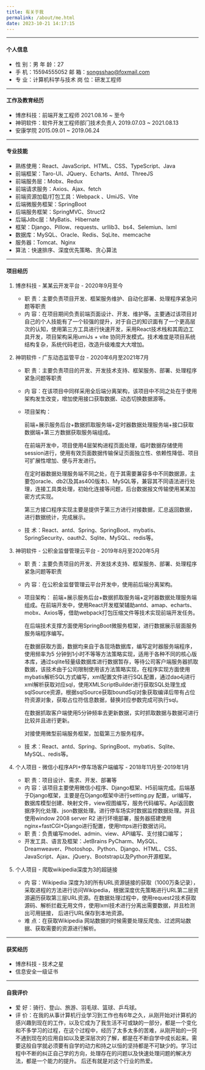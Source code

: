```yaml
---
title: 有关于我
permalink: /about/me.html
date: 2023-10-21 14:17:15
---
```


------

#### 个人信息

- 性 别：男 											  年 龄：27
- 手 机：15594555052                           邮 箱：songsshao@foxmail.com
- 专 业：计算机科学与技术                    岗 位：研发工程师

------

#### 工作及教育经历

- 博彦科技：前端开发⼯程师 					          2021.08.16 ~ 至今
- 神玥软件：软件开发⼯程师部⻔技术负责⼈	2019.07.03 ~  2021.08.13
- 安康学院 					 					                    2015.09.01 ~ 2019.06.24

------

#### 专业技能

- 熟练使用：React、JavaScript、HTML、CSS、TypeScript、Java
- 前端框架：Taro-UI、JQuery、Echarts、Antd、ThreeJS
- 前端服务层：Mobx、Redux
- 前端请求服务：Axios、Ajax、fetch
- 前端资源加载/打包⼯具：Webpack 、UmiJS、Vite
- 后端微服务框架：SpringBoot
- 后端服务框架：SpringMVC、Struct2
- 后端Jdbc层：MyBatis、Hibernate
- 框架：Django、Pillow、requests、urllib3、bs4、Selemiun、lxml
- 数据库：MySQL、Oracle、Redis、SqLite、memcache
- 服务器：Tomcat、Nginx
- 算法：快速排序、深度优先策略、贪心算法

------

#### 项目经历

1. 博彦科技 - 某某云开发平台 - 2020年9⽉⾄今
   - 职 责：主要负责项⽬开发、框架服务维护、⾃动化部署、处理程序紧急问题等职责
   - 内 容：在项⽬期间负责前端⻚⾯设计、开发、维护等。主要通过该项⽬对⾃⼰的个⼈技能有了⼀个较强的提升，对于⾃⼰的知识⾯有了⼀个更⾼层次的认知，使⽤第三⽅⼯具进⾏快速开发，采⽤React技术栈和其周边⼯具开发，项⽬架构采⽤umiJs + vite 协同开发模式。技术难度是项目系统结构复杂，系统代码老旧，改造升级难度大大增加。



2. 神玥软件 - ⼴东动态监管平台 - 2020年6⽉⾄2021年7⽉

   - 职 责：主要负责项⽬的开发、开发技术⽀持、框架服务、部署、处理程序紧急问题等职责

   - 内 容：在该项⽬中同样采⽤全后端分离架构，该项⽬中不同之处在于使⽤架构发⽣改变，增加使⽤接⼝获取数据、动态切换数据源等。

   - 项⽬架构：

     前端+展示服务后台+数据抓取服务端+定时器数据处理服务端+接⼝获取数据端+第三⽅数据获取服务端组成。

     在前端开发中，项⽬使⽤4层架构进程⻚⾯处理，临时数据存储使⽤session进⾏，使⽤有效⻚⾯数据传输保证⻚⾯独⽴性、依赖性降低、项⽬可扩展性增加、便与开发进⾏。

     在定时器数据处理服务端不同之处，在于其需要兼容多中不同数据源，主要包oracle、db2(及其as400版本)、MySQL等，兼容其不同语法进⾏处理，连接⼯具类处理，初始化连接等问题，后台数据报⽂传输使⽤某某加密⽅式实现。

     第三⽅接⼝程序实现主要是提供于第三⽅进⾏对接数据，汇总返回数据，进⾏数据统计，完成展示。

   - 技 术：React、antd、Spring、SpringBoot、mybatis、SpringSecurity、oauth2、Sqlite、MySQL、redis等。



3. 神玥软件 - 公积⾦监督管理云平台 - 2019年8⽉⾄2020年5⽉

   - 职 责：主要负责项⽬的开发、开发技术⽀持、框架服务、部署、处理程序紧急问题等职责

   - 内 容：在公积⾦监督管理云平台开发中，使⽤前后端分离架构。

   - 项⽬架构： 前端+展示服务后台+数据抓取服务端+定时器数据处理服务端组成。在前端开发中，使⽤React开发框架辅助antd、amap、echarts、mobx、Axios等，借助webpack打包压缩⽂件等技术实现前端开发任务。

     在后端技术⽀撑⽅⾯使⽤SpringBoot微服务框架，进⾏数据展示层⾯服务服务端程序编写。

     在数据获取⽅⾯，数据均来⾃于各现场数据库，编写定时器服务端程序，使⽤频率为5 分钟到1⼩时不等等⽅法策略实现，适⽤于各种不同的核⼼版本库，通过sqlite轻量级数据库进⾏数据暂存，等待公司客户端服务器抓取数据，该技术由于公司限制使⽤该⽅法策略实现，在程序实现⽅⾯使⽤mybatis解析SQL⽅式编写，xml配置⽂件进⾏SQL配置，通过dao4j进⾏xml解析获取对应sql，使⽤XMLScriptBuilder进⾏获取SQL处理⽣成sqlSource资源，根据sqlSource获取boundSql对象获取编译后带有占位符资源对象，获取占位符信息数据，替换对应参数完成可执⾏sql。

     在数据抓取客户端使⽤5分钟频率去更新数据，实时抓取数据与数据可进⾏⽐较并且进⾏更新。

     对接使⽤微型前端服务框架，加载第三⽅服务程序。

   - 技 术：React、antd、Spring、SpringBoot、mybatis、Sqlite、MySQL、redis等。



4. 个人项目 - 微信⼩程序API+停⻋场客户端编写 - 2018年11⽉⾄-2019年1⽉
   - 职 责：项⽬设计、需求、开发、部署等
   - 内 容：该项⽬主要使⽤微信⼩程序、Django框架、H5前端完成。后端基于Django框架，主要是在Django框架中进⾏setting.py 配置，url编写，数据库模型创建、映射⽂件，view视图编写，服务代码编写。Api返回数据序列化处理、json数据处理。进⾏停⻋场实时数据监控数据处理。并且使⽤window 2008 server R2 进⾏环境部署，服务器搭建使⽤ nginx+fastCGI+Django进⾏配置，使⽤https进⾏数据访问。
   - 职 责：负责编写model、admin、view、API编写、⽀付接⼝编写；
   - 开发⼯具、语⾔及框架：JetBrains PyCharm、MySQL、Dreamweaver、Photoshop、Python、Django、HTML、CSS、JavaScript、Ajax、jQuery、Bootstrap以及Python开源框架。
5. 个人项目 - 爬取wikipedia深度为3的超链接
   - 内 容：Wikipedia 深度为3的所有URL资源链接的获取（1000万条记录），采取进程的⽅法进⾏访问Wikipedia，根据深度优先策略进⾏URL第⼆层资源遍历获取第三层URL资源。在数据处理过程中，使⽤request2技术获取源码、解析拦截⽆⽤⽂件，使⽤lxml技术进⾏分离出需要数据，并且检测出可⽤链接， 后进⾏URL保存到本地资源。
   - 难 点：在获取Wikipedia 网站数据的时候需要处理反爬虫、过滤网站数据、获取需要的资源进行解析。

------

#### 获奖经历

- 博彦科技 - 技术之星
- 信息安全一级证书

------

#### ⾃我评价

- 爱 好：骑⾏、登⼭、旅游、⽻⽑球、篮球、乒乓球。
- 评 价：在我的从事计算机⾏业学习到⼯作也有6年之久，从刚开始对计算机的感兴趣到现在的⼯作，以及它成为了我⽣活不可或缺的⼀部分，都是⼀个变化和不多学习的过程，在这个过程中，经历了太多太多的苦难，从刚开始的⼀窍不通到现在的应⽤⾃如以及更深层次的了解，都是在不断⾃学中成⻓起来。需要这般⾃学就必须要有⾃学的动⼒和持之以恒的坚持都是不可缺少的。学习过程中不断的纠正⾃⼰学的⽅向，处理存在的问题以及快速处理问题的解决⽅法，都是⼀个能⼒的提升。 后还有就是对这个⾏业的热爱。